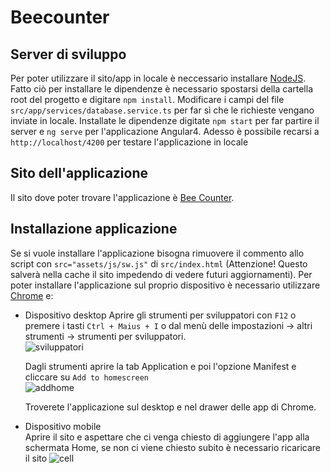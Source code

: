 # Beecounter

## Server di sviluppo
Per poter utilizzare il sito/app in locale è neccessario installare [NodeJS](https://nodejs.org/it/download/). Fatto ciò per installare le dipendenze è necessario spostarsi della cartella root del progetto e digitare `npm install`.
Modificare i campi del file `src/app/services/database.service.ts` per far sì che le richieste vengano inviate in locale.
Installate le dipendenze digitate `npm start` per far partire il server e `ng serve` per l'applicazione Angular4.
Adesso è possibile recarsi a `http://localhost/4200` per testare l'applicazione in locale

## Sito dell'applicazione
Il sito dove poter trovare l'applicazione è [Bee Counter](https://beecounter.herokuapp.com).

## Installazione applicazione
Se si vuole installare l'applicazione bisogna rimuovere il commento allo script con `src="assets/js/sw.js"` di `src/index.html` (Attenzione! Questo salverà nella cache il sito impedendo di vedere futuri aggiornamenti).
Per poter installare l'applicazione sul proprio dispositivo è necessario utilizzare [Chrome](https://www.google.it/chrome/browser/desktop/) e:  

  * Dispositivo desktop 
    Aprire gli strumenti per sviluppatori con `F12` o premere i tasti `Ctrl + Maius + I` o dal menù delle impostazioni -> altri strumenti -> strumenti per sviluppatori.  
    ![sviluppatori](https://cloud.githubusercontent.com/assets/21367391/25752137/a25d2018-31b7-11e7-91b9-5bcc82b4b615.PNG)   
    
    Dagli strumenti aprire la tab Application e poi l'opzione Manifest e cliccare su `Add to homescreen`  
    ![addhome](https://cloud.githubusercontent.com/assets/21367391/25752204/de064496-31b7-11e7-981d-126038e1879a.PNG)  
    
    Troverete l'applicazione sul desktop e nel drawer delle app di Chrome.  
    
    
  * Dispositivo mobile  
    Aprire il sito e aspettare che ci venga chiesto di aggiungere l'app alla schermata Home, se non ci viene chiesto subito è necessario ricaricare il sito
    ![cell](https://cloud.githubusercontent.com/assets/21367391/25753328/5c87afaa-31bb-11e7-8e26-b4986fab07cc.png)
